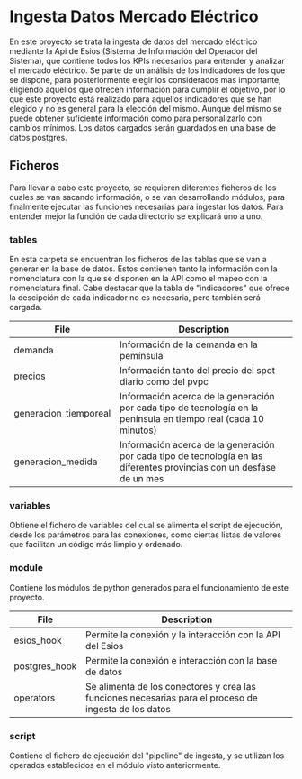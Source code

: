 # Ingesta Datos Mercado Eléctrico
En este proyecto se trata la ingesta de datos del mercado eléctrico mediante la Api de Esios (Sistema de Información del Operador del Sistema), que contiene todos los KPIs necesarios para entender y analizar el mercado eléctrico. Se parte de un análisis de los indicadores de los que se dispone, para posteriormente elegir los considerados mas importante, eligiendo aquellos que ofrecen información para cumplir el objetivo, por lo que este proyecto está realizado para aquellos indicadores que se han elegido y no es general para la elección del mismo. Aunque del mismo se puede obtener suficiente información como para personalizarlo con cambios mínimos. Los datos cargados serán guardados en una base de datos postgres.

## Ficheros
Para llevar a cabo este proyecto, se requieren diferentes ficheros de los cuales se van sacando información, o se van desarrollando módulos, para finalmente ejecutar las funciones necesarias para ingestar los datos. Para entender mejor la función de cada directorio se explicará uno a uno.

### tables
En esta carpeta se encuentran los ficheros de las tablas que se van a generar en la base de datos. Estos contienen tanto la información con la nomenclatura con la que se disponen en la API como el mapeo con la nomenclatura final. Cabe destacar que la tabla de "indicadores" que ofrece la descipción de cada indicador no es necesaria, pero también será cargada.

| File  | Description |
| ------------- | ------------- | 
| demanda  | Información de la demanda en la pemínsula  | 
| precios  | Información tanto del precio del spot diario como del pvpc| 
| generacion_tiemporeal | Información acerca de la generación por cada tipo de tecnología en la península en tiempo real (cada 10 minutos) | 
| generacion_medida | Información acerca de la generación por cada tipo de tecnología en las diferentes provincias con un desfase de un mes | 

### variables
Obtiene el fichero de variables del cual se alimenta el script de ejecución, desde los parámetros para las conexiones, como ciertas listas de valores que facilitan un código más limpio y ordenado.

### module
Contiene los módulos de python generados para el funcionamiento de este proyecto.

| File  | Description |
| ------------- | ------------- | 
| esios_hook  | Permite la conexión y la interacción con la API del Esios | 
| postgres_hook  | Permite la conexión e interacción con la base de datos| 
| operators | Se alimenta de los conectores y crea las funciones necesarias para el proceso de ingesta de los datos | 

### script
Contiene el fichero de ejecución del "pipeline" de ingesta, y se utilizan los operados establecidos en el módulo visto anteriormente.



